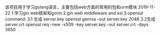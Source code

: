 该项目用于学习golang语言，主要包括web方面的常用的包和orm模块
2019-11-22
    1.学习gin web框架和gorm
    2.gin web middleware and ssl
    3.openssl command:
       3.1 生成 server.key
           openssl genrsa -out server.key 2048
       3.2生成 server.crt
           openssl req -new -x509 -key server.key -out server.crt -days 3650


